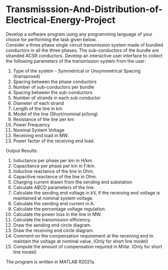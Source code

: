 # Transmisssion-And-Distribution-of-Electrical-Energy-Project
Develop a software program using any programming language of your choice for performing the task given below.  
Consider a three phase single circuit transmission system made of bundled conductors in all the three phases. The sub-conductors of the bundle are stranded ACSR conductors.
Develop  an  interactive  user  interface  to  collect  the  following  parameters  of  the transmission system from the user:
1. Type of the system - Symmetrical or Unsymmetrical Spacing (transposed) 
2. Spacing between the phase conductors 
3. Number of sub-conductors per bundle 
4. Spacing between the sub-conductors 
5. Number of strands in each sub conductor 
6. Diameter of each strand 
7. Length of the line in km 
8. Model of the line (Short/nominal pi/long) 
9. Resistance of the line per km 
10. Power Frequency 
11. Nominal System Voltage  
12. Receiving end load in MW. 
13. Power factor of the receiving end load.

Output Results:  
1. Inductance per phase per km in H/km 
2. Capacitance per phase per km in F/km.  
3. Inductive reactance of the line in Ohm. 
4. Capacitive reactance of the line in Ohm. 
5. Charging current drawn from the sending end substation 
6. Calculate ABCD parameters of the line. 
7. Calculate the sending end voltage in kV, if the receiving end voltage is maintained at nominal system voltage. 
8. Calculate the sending end current in A. 
9. Calculate the percentage voltage regulation. 
10. Calculate the power loss in the line in MW. 
11. Calculate the transmission efficiency. 
12. Draw the sending end circle diagram. 
13. Draw the receiving end circle diagram. 
14. Comment on the compensation requirement at the receiving end to maintain the voltage at nominal value. (Only for short line model) 
15. Compute the amount of compensation required in MVar. (Only for short line model) 

The program is written in MATLAB R2021a.
